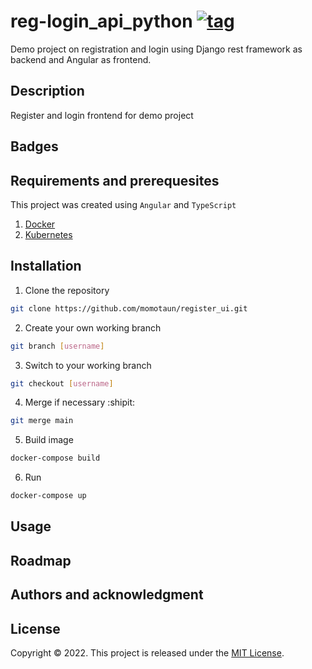 # reg-login_api_python [![tag](https://img.shields.io/github/tag/Mottie/GitHub-userscripts.svg)](https://github.com/momotaun/register_ui/tags)
Demo project on registration and login using Django rest framework as backend and Angular as frontend.

## Description
Register and login frontend for demo project

## Badges

## Requirements and prerequesites
This project was created using `Angular` and `TypeScript`

  1. [Docker](https://www.docker.com/)
  2. [Kubernetes](https://www.kubernetes.com/)

## Installation
  1. Clone the repository
  
```sh
git clone https://github.com/momotaun/register_ui.git
```

  2. Create your own working branch
  
```sh
git branch [username]
```

  3. Switch to your working branch
  
```sh
git checkout [username]
```

  4. Merge if necessary :shipit:

```sh
git merge main
```

  5. Build image
  
```sh
docker-compose build
```

  6. Run 
  
```sh
docker-compose up
```

## Usage

## Roadmap

## Authors and acknowledgment

## License
Copyright © 2022. This project is released under the [MIT License](LICENSE).

## 
